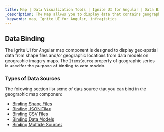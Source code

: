 ```yaml
---
title: Map | Data Visualization Tools | Ignite UI for Angular | Data Binding | Infragistics
_description: The Map allows you to display data that contains geographic locations from view models or geo-spatial data loaded from shape files on geographic imagery maps.View the demo, dependencies, usage and toolbar for more information.
_keywords: map, Ignite UI for Angular, infragistics
---
```


## Data Binding

The Ignite UI for Angular map component is designed to display geo-spatial data from shape files and/or geographic locations from data models on geographic imagery maps. The `ItemsSource` property of geographic series is used for the purpose of binding to data models.

### Types of Data Sources

The following section list some of data source that you can bind in the geographic map component

-   [Binding Shape Files](map_binding_geographic_shape_files.md)
-   [Binding JSON Files](map_binding_geographic_json_files.md)
-   [Binding CSV Files](map_binding_geographic_csv_files.md)
-   [Binding Data Models](map_binding_geographic_data_models.md)
-   [Binding Multiple Sources](map_binding_multiple_data_sources.md)
